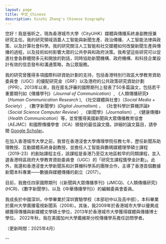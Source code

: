 ```yaml
---
layout: page
title: 中文_Chinese
description: Xinzhi Zhang's Chinese biography 
---
```



您好！我是張昕之，現為香港城市大學（CityUHK）媒體與傳播系終身副教授兼研究主任。我的研究領域涵蓋人工智能與新聞生產、政治傳播、人工智能法律與政策、以及計算社會科學。我的研究關注人工智能和社交媒體如何改變新聞生產與傳播的過程，以及技術如何影響大眾的公共參與和政府決策。我希望這些研究可以促進社會各群體間多元和開放的對話，同時協助新聞機構、政府機構、和科技企業設計有效的信息發布和溝通策略，為公眾服務。

我的研究曾獲得多項國際科研資助計劃的支持，包括香港特別行政區大學教育資助委員會（UGC）的優配研究金（GRF）以及港府的公共政策研究資助計劃（PPR）。2013年以來，我在匿名評審的國際期刊上發表了50多篇論文，包括若干重要期刊如《傳播學刊》（*Journal of Communication*）, 《人類傳播研究》（*Human Communication Research* ), 《社交媒體與社會》（*Social Media + Society*）, 《數字新聞學》(*Digital Journalism*) ， 《社會科學計算機評論》（*Social Science Computer Review*）, 《新聞學》（*Journalism*）, 《健康傳播》（*Health Communication*）等，並曾獲得美國新聞與大眾傳播教育協會（AEJMC）和國際傳播學會（ICA）頒發的最佳論文獎。詳細的論文篇目，請參閱 [Google Scholar](https://scholar.google.com.hk/citations?user=iOFeIDIAAAAJ&hl=en)。

在加入香港城市大學之前，我曾在香港浸會大學傳理學院任教七年，歷任新聞系助理教授、互動媒體系終身副教授，並擔任人工智能與數碼媒體理學碩士課程（2019-23）的創始課程主任，該課程是香港乃至亞太地區較早的同類課程，並入選香港特區政府大學教育資助委員會（UGC）的「研究生課程獎學金計劃」。此外，我還和香港浸會大學新聞系和計算機科學系的團隊合作，主導了香港首個數據新聞本科專業——數據與媒體傳播的創立（2017）。

目前，我擔任四家國際期刊（《新聞與大眾傳播季刊》(JMCQ)、《人類傳播研究》(HCR)、《數字新聞學》、以及《中華傳播學刊》）的編輯委員會委員。

我成長於中國深圳，中學畢業於深圳實驗學校（本部初中以及高中部），本科畢業於廣州大學廣播電視新聞系（2008）。其後，我2009年於香港城市大學以優異成績獲得傳播與新媒體文學碩士學位，2013年於香港城市大學獲得媒體與傳播博士學位。 2022年秋，我在美國加州大學戴維斯分校傳播學系擔任訪問學者。


（更新時間：2025年4月） 


--
